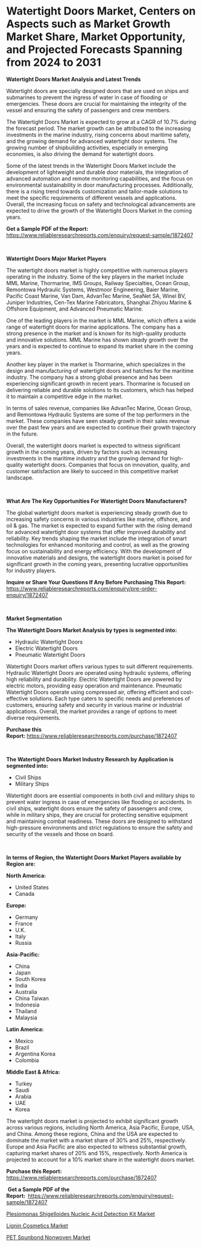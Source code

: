 <p><h1>Watertight Doors Market, Centers on Aspects such as Market Growth Market Share, Market Opportunity, and Projected Forecasts Spanning from 2024 to 2031</h1></p><p><strong>Watertight Doors Market Analysis and Latest Trends</strong></p>
<p><p>Watertight doors are specially designed doors that are used on ships and submarines to prevent the ingress of water in case of flooding or emergencies. These doors are crucial for maintaining the integrity of the vessel and ensuring the safety of passengers and crew members.</p><p>The Watertight Doors Market is expected to grow at a CAGR of 10.7% during the forecast period. The market growth can be attributed to the increasing investments in the marine industry, rising concerns about maritime safety, and the growing demand for advanced watertight door systems. The growing number of shipbuilding activities, especially in emerging economies, is also driving the demand for watertight doors.</p><p>Some of the latest trends in the Watertight Doors Market include the development of lightweight and durable door materials, the integration of advanced automation and remote monitoring capabilities, and the focus on environmental sustainability in door manufacturing processes. Additionally, there is a rising trend towards customization and tailor-made solutions to meet the specific requirements of different vessels and applications. Overall, the increasing focus on safety and technological advancements are expected to drive the growth of the Watertight Doors Market in the coming years.</p></p>
<p><strong>Get a Sample PDF of the Report:&nbsp;</strong> <a href="https://www.reliableresearchreports.com/enquiry/request-sample/1872407">https://www.reliableresearchreports.com/enquiry/request-sample/1872407</a></p>
<p>&nbsp;</p>
<p><strong>Watertight Doors Major Market Players</strong></p>
<p><p>The watertight doors market is highly competitive with numerous players operating in the industry. Some of the key players in the market include MML Marine, Thormarine, IMS Groups, Railway Specialties, Ocean Group, Remontowa Hydraulic Systems, Westmoor Engineering, Baier Marine, Pacific Coast Marine, Van Dam, AdvanTec Marine, SeaNet SA, Winel BV, Juniper Industries, Cen-Tex Marine Fabricators, Shanghai Zhiyou Marine & Offshore Equipment, and Advanced Pneumatic Marine.</p><p>One of the leading players in the market is MML Marine, which offers a wide range of watertight doors for marine applications. The company has a strong presence in the market and is known for its high-quality products and innovative solutions. MML Marine has shown steady growth over the years and is expected to continue to expand its market share in the coming years.</p><p>Another key player in the market is Thormarine, which specializes in the design and manufacturing of watertight doors and hatches for the maritime industry. The company has a strong global presence and has been experiencing significant growth in recent years. Thormarine is focused on delivering reliable and durable solutions to its customers, which has helped it to maintain a competitive edge in the market.</p><p>In terms of sales revenue, companies like AdvanTec Marine, Ocean Group, and Remontowa Hydraulic Systems are some of the top performers in the market. These companies have seen steady growth in their sales revenue over the past few years and are expected to continue their growth trajectory in the future.</p><p>Overall, the watertight doors market is expected to witness significant growth in the coming years, driven by factors such as increasing investments in the maritime industry and the growing demand for high-quality watertight doors. Companies that focus on innovation, quality, and customer satisfaction are likely to succeed in this competitive market landscape.</p></p>
<p>&nbsp;</p>
<p><strong>What Are The Key Opportunities For Watertight Doors Manufacturers?</strong></p>
<p><p>The global watertight doors market is experiencing steady growth due to increasing safety concerns in various industries like marine, offshore, and oil & gas. The market is expected to expand further with the rising demand for advanced watertight door systems that offer improved durability and reliability. Key trends shaping the market include the integration of smart technologies for enhanced monitoring and control, as well as the growing focus on sustainability and energy efficiency. With the development of innovative materials and designs, the watertight doors market is poised for significant growth in the coming years, presenting lucrative opportunities for industry players.</p></p>
<p><strong>Inquire or Share Your Questions If Any Before Purchasing This Report:</strong> <a href="https://www.reliableresearchreports.com/enquiry/pre-order-enquiry/1872407">https://www.reliableresearchreports.com/enquiry/pre-order-enquiry/1872407</a></p>
<p>&nbsp;</p>
<p><strong>Market Segmentation</strong></p>
<p><strong>The Watertight Doors Market Analysis by types is segmented into:</strong></p>
<p><ul><li>Hydraulic Watertight Doors</li><li>Electric Watertight Doors</li><li>Pneumatic Watertight Doors</li></ul></p>
<p><p>Watertight Doors market offers various types to suit different requirements. Hydraulic Watertight Doors are operated using hydraulic systems, offering high reliability and durability. Electric Watertight Doors are powered by electric motors, providing easy operation and maintenance. Pneumatic Watertight Doors operate using compressed air, offering efficient and cost-effective solutions. Each type caters to specific needs and preferences of customers, ensuring safety and security in various marine or industrial applications. Overall, the market provides a range of options to meet diverse requirements.</p></p>
<p><strong>Purchase this Report:&nbsp;</strong><a href="https://www.reliableresearchreports.com/purchase/1872407">https://www.reliableresearchreports.com/purchase/1872407</a></p>
<p>&nbsp;</p>
<p><strong>The Watertight Doors Market Industry Research by Application is segmented into:</strong></p>
<p><ul><li>Civil Ships</li><li>Military Ships</li></ul></p>
<p><p>Watertight doors are essential components in both civil and military ships to prevent water ingress in case of emergencies like flooding or accidents. In civil ships, watertight doors ensure the safety of passengers and crew, while in military ships, they are crucial for protecting sensitive equipment and maintaining combat readiness. These doors are designed to withstand high-pressure environments and strict regulations to ensure the safety and security of the vessels and those on board.</p></p>
<p>&nbsp;</p>
<p><strong>In terms of Region, the Watertight Doors Market Players available by Region are:</strong></p>
<p>
    <p> <strong> North America: </strong>
        <ul>
            <li>United States</li>
            <li>Canada</li>
        </ul>
        </p> 
    <p> <strong> Europe: </strong>
        <ul>
            <li>Germany</li>
            <li>France</li>
            <li>U.K.</li>
            <li>Italy</li>
            <li>Russia</li>
        </ul>
        </p> 
    <p> <strong> Asia-Pacific: </strong>
        <ul>
            <li>China</li>
            <li>Japan</li>
            <li>South Korea</li>
            <li>India</li>
            <li>Australia</li>
            <li>China Taiwan</li>
            <li>Indonesia</li>
            <li>Thailand</li>
            <li>Malaysia</li>
        </ul>
        </p> 
    <p> <strong> Latin America: </strong>
        <ul>
            <li>Mexico</li>
            <li>Brazil</li>
            <li>Argentina Korea</li>
            <li>Colombia</li>
        </ul>
        </p> 
    <p> <strong> Middle East & Africa: </strong>
        <ul>
            <li>Turkey</li>
            <li>Saudi</li>
            <li>Arabia</li>
            <li>UAE</li>
            <li>Korea</li>
        </ul>
    </p>
    </p>
<p><p>The watertight doors market is projected to exhibit significant growth across various regions, including North America, Asia Pacific, Europe, USA, and China. Among these regions, China and the USA are expected to dominate the market with a market share of 30% and 25%, respectively. Europe and Asia Pacific are also expected to witness substantial growth, capturing market shares of 20% and 15%, respectively. North America is projected to account for a 10% market share in the watertight doors market.</p></p>
<p><strong>Purchase this Report: </strong><a href="https://www.reliableresearchreports.com/purchase/1872407">https://www.reliableresearchreports.com/purchase/1872407</a></p>
<p>&nbsp;<strong>Get a Sample PDF of the Report:&nbsp;&nbsp;</strong><a href="https://www.reliableresearchreports.com/enquiry/request-sample/1872407">https://www.reliableresearchreports.com/enquiry/request-sample/1872407</a></p>
<p><strong></strong></p>
<p><p><a href="https://view.publitas.com/reportprime-1/plesiomonas-shigelloides-nucleic-acid-detection-kit-market-offers-provide-insightful-data-for-the-time-period-from-2023-to-2030-and-also-provide-analysis-based-on-application-type-and-region/">Plesiomonas Shigelloides Nucleic Acid Detection Kit Market</a></p><p><a href="https://view.publitas.com/reportprime-1/lignin-cosmetics-market-with-the-goal-of-estimating-the-market-size-and-future-growth-potential-of-various-market-segments-based-on-component-applications-end-user-and-region/">Lignin Cosmetics Market</a></p><p><a href="https://view.publitas.com/reportprime-1/pet-spunbond-nonwoven-market-size-and-examines-its-market-scope-with-a-primary-focus-on-growth-opportunities-and-forecasted-trends-spanning-from-2023-to-2030/">PET Spunbond Nonwoven Market</a></p></p>